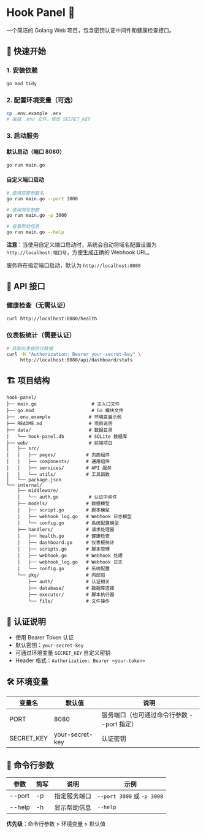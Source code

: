 # Hook Panel 🎯

一个简洁的 Golang Web 项目，包含密钥认证中间件和健康检查接口。

## 🚀 快速开始

### 1. 安装依赖
```bash
go mod tidy
```

### 2. 配置环境变量（可选）
```bash
cp .env.example .env
# 编辑 .env 文件，修改 SECRET_KEY
```

### 3. 启动服务

#### 默认启动（端口 8080）
```bash
go run main.go
```

#### 自定义端口启动
```bash
# 使用完整参数名
go run main.go --port 3000

# 使用简写参数
go run main.go -p 3000

# 查看帮助信息
go run main.go --help
```

**注意**：当使用自定义端口启动时，系统会自动将域名配置设置为 `http://localhost:端口号`，方便生成正确的 Webhook URL。

服务将在指定端口启动，默认为 `http://localhost:8080`

## 📡 API 接口

### 健康检查（无需认证）
```bash
curl http://localhost:8080/health
```

### 仪表板统计（需要认证）
```bash
# 获取仪表板统计数据
curl -H "Authorization: Bearer your-secret-key" \
     http://localhost:8080/api/dashboard/stats
```

## 🏗️ 项目结构

```
hook-panel/
├── main.go                    # 主入口文件
├── go.mod                     # Go 模块文件
├── .env.example              # 环境变量示例
├── README.md                 # 项目说明
├── data/                     # 数据目录
│   └── hook-panel.db         # SQLite 数据库
├── web/                      # 前端项目
│   ├── src/
│   │   ├── pages/           # 页面组件
│   │   ├── components/      # 通用组件
│   │   ├── services/        # API 服务
│   │   └── utils/           # 工具函数
│   └── package.json
└── internal/
    ├── middleware/
    │   └── auth.go           # 认证中间件
    ├── models/              # 数据模型
    │   ├── script.go        # 脚本模型
    │   ├── webhook_log.go   # Webhook 日志模型
    │   └── config.go        # 系统配置模型
    ├── handlers/            # 请求处理器
    │   ├── health.go        # 健康检查
    │   ├── dashboard.go     # 仪表板统计
    │   ├── scripts.go       # 脚本管理
    │   ├── webhook.go       # Webhook 处理
    │   ├── webhook_log.go   # Webhook 日志
    │   └── config.go        # 系统配置
    └── pkg/                 # 内部包
        ├── auth/            # 认证相关
        ├── database/        # 数据库连接
        ├── executor/        # 脚本执行器
        └── file/            # 文件操作
```

## 🔐 认证说明

- 使用 Bearer Token 认证
- 默认密钥：`your-secret-key`
- 可通过环境变量 `SECRET_KEY` 自定义密钥
- Header 格式：`Authorization: Bearer <your-token>`

## 🛠️ 环境变量

| 变量名 | 默认值 | 说明 |
|--------|--------|------|
| PORT | 8080 | 服务端口（也可通过命令行参数 --port 指定） |
| SECRET_KEY | your-secret-key | 认证密钥 |

## 🚀 命令行参数

| 参数 | 简写 | 说明 | 示例 |
|------|------|------|------|
| --port | -p | 指定服务端口 | `--port 3000` 或 `-p 3000` |
| --help | -h | 显示帮助信息 | `--help` |

**优先级**：命令行参数 > 环境变量 > 默认值
